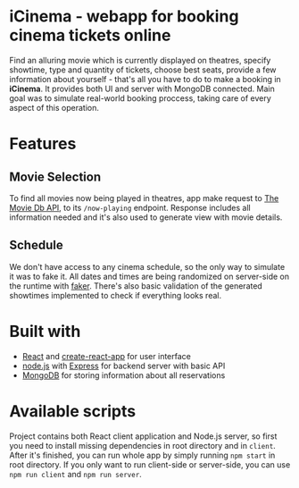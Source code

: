 # iCinema - webapp for booking cinema tickets online
Find an alluring movie which is currently displayed on theatres, specify showtime, type and quantity of tickets, choose best seats, provide a few information about yourself - that's all you have to do to make a booking in **iCinema**. It provides both UI and server with MongoDB connected. Main goal was to simulate real-world booking proccess, taking care of every aspect of this operation.

# Features
## Movie Selection
To find all movies now being played in theatres, app make request to [The Movie Db API](https://www.themoviedb.org/documentation/api), to its `/now-playing` endpoint. Response includes all information needed and it's also used to generate view with movie details.

## Schedule
We don't have access to any cinema schedule, so the only way to simulate it was to fake it. All dates and times are being randomized on server-side on the runtime with [faker](https://github.com/marak/Faker.js/). There's also basic validation of the generated showtimes implemented to check if everything looks real.

# Built with
* [React](https://reactjs.org/) and [create-react-app](https://github.com/facebook/create-react-app) for user interface
* [node.js](https://nodejs.org) with [Express](https://expressjs.com) for backend server with basic API
* [MongoDB](https://mongodb.com) for storing information about all reservations

# Available scripts
Project contains both React client application and Node.js server, so first you need to install missing dependencies in root directory and in `client`. After it's finished, you can run whole app by simply running 
`npm start` 
in root directory. If you only want to run client-side or server-side, you can use 
`npm run client` and `npm run server`.
